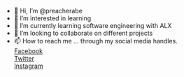 - 👋 Hi, I’m @preacherabe
- 👀 I’m interested in learning
- 🌱 I’m currently learning software engineering with ALX
- 💞️ I’m looking to collaborate on different projects
- 📫 How to reach me ... through my social media handles. <br>
<a href="https://facebook.com/abraham.adeyemi">Facebook</a> <br>
<a href="https://twitter.com/berean16031989">Twitter</a> <br>
<a href="https://instagram.com/preacherabe84">Instagram</a> <br>

<!---
preacherabe/preacherabe is a ✨ special ✨ repository because its `README.md` (this file) appears on your GitHub profile.
You can click the Preview link to take a look at your changes.
--->
